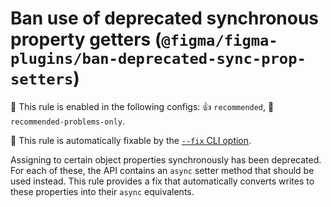 # Ban use of deprecated synchronous property getters (`@figma/figma-plugins/ban-deprecated-sync-prop-setters`)

💼 This rule is enabled in the following configs: 👍 `recommended`, 🔦 `recommended-problems-only`.

🔧 This rule is automatically fixable by the [`--fix` CLI option](https://eslint.org/docs/latest/user-guide/command-line-interface#--fix).

<!-- end auto-generated rule header -->

Assigning to certain object properties synchronously has been deprecated. For
each of these, the API contains an `async` setter method that should be used
instead. This rule provides a fix that automatically converts writes to these
properties into their `async` equivalents.
